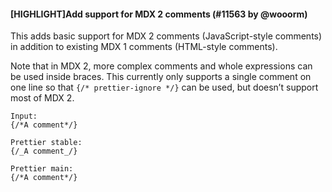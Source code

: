 #### [HIGHLIGHT]Add support for MDX 2 comments (#11563 by @wooorm)

This adds basic support for MDX 2 comments (JavaScript-style comments) in addition to existing MDX 1 comments (HTML-style comments).

Note that in MDX 2, more complex comments and whole expressions can be used inside braces.
This currently only supports a single comment on one line so that `{/* prettier-ignore */}` can be used, but doesn’t support most of MDX 2.

<!-- prettier-ignore -->
```mdx
Input:
{/*A comment*/}

Prettier stable:
{/_A comment_/}

Prettier main:
{/*A comment*/}
```
